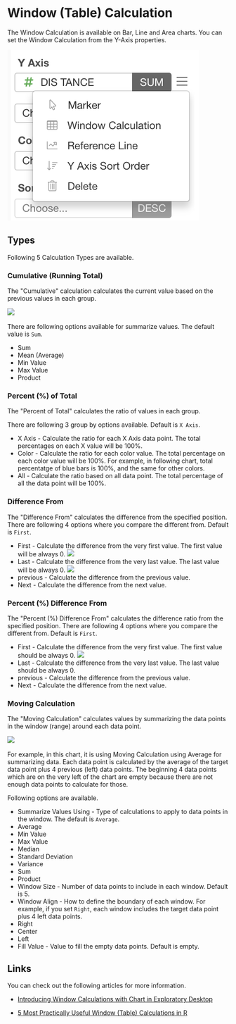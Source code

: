 # Window (Table) Calculation 

The Window Calculation is available on Bar, Line and Area charts. You can set the Window Calculation from the Y-Axis properties.  

![](images/winfunc-toggle.png)


## Types

Following 5 Calculation Types are available. 

### Cumulative (Running Total)

The "Cumulative" calculation calculates the current value based on the previous values in each group. 

![](images/winfunc-cum-viz.png)

There are following options available for summarize values. The default value is `Sum`.

* Sum 
* Mean (Average)
* Min Value
* Max Value
* Product


### Percent (%) of Total

The "Percent of Total" calculates the ratio of values in each group. 


There are following 3 group by options available. Default is `X Axis`.

* X Axis - Calculate the ratio for each X Axis data point. The total percentages on each X value will be 100%.  
* Color - Calculate the ratio for each color value. The total percentage on each color value will be 100%. For example, in following chart, total percentatge of blue bars is 100%, and the same for other colors. 
* All - Calculate the ratio based on all data point. The total percentage of all the data point will be 100%.

### Difference From 

The "Difference From" calculates the difference from the specified position. There are following 4 options where you compare the different from. Default is `First`.

* First - Calculate the difference from the very first value. The first value will be always 0. 
![](images/winfunc-difffrom-first.png)
* Last - Calculate the difference from the very last value. The last value will be always 0.
![](images/winfunc-difffrom-last.png)
* previous - Calculate the difference from the previous value. 
* Next - Calculate the difference from the next value. 


### Percent (%) Difference From 

The "Percent (%) Difference From" calculates the difference ratio from the specified position. There are following 4 options where you compare the different from. Default is `First`.

* First - Calculate the difference from the very first value. The first value should be always 0. 
![](images/winfunc-pdifffrom-first.png)
* Last - Calculate the difference from the very last value. The last value should be always 0.
* previous - Calculate the difference from the previous value. 
* Next - Calculate the difference from the next value. 


### Moving Calculation 

The "Moving Calculation" calculates values by summarizing the data points in the window (range) around each data point. 

![](images/winfunc-moving-ave.png)

For example, in this chart, it is using Moving Calculation using Average for summarizing data. Each data point is calculated by the average of the target data point plus 4 previous (left) data points. The beginning 4 data points which are on the very left of the chart are empty because there are not enough data points to calculate for those. 

Following options are available. 

* Summarize Values Using - Type of calculations to apply to data points in the window. The default is `Average`.
 * Average
 * Min Value
 * Max Value
 * Median 
 * Standard Deviation
 * Variance
 * Sum 
 * Product
* Window Size - Number of data points to include in each window. Default is 5.   
* Window Align - How to define the boundary of each window. For example, if you set `Right`, each window includes the target data point plus 4 left data points.    
 * Right
 * Center
 * Left
* Fill Value - Value to fill the empty data points. Default is empty. 


## Links

You can check out the following articles for more information. 

* [Introducing Window Calculations with Chart in Exploratory Desktop](https://blog.exploratory.io/introducing-window-calculations-in-exploratory-desktop-67cb19f77eb)

* [5 Most Practically Useful Window (Table) Calculations in R](https://blog.exploratory.io/5-most-practically-useful-window-table-calculations-in-r-7e2c7ca431d9)
